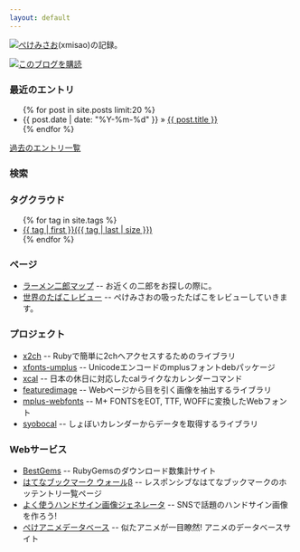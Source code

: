 ```yaml
---
layout: default
---
```

<img src="{{ root }}/xmisao_icon_16x16.png">[ぺけみさお](/about.html)(xmisao)の記録。

<img src="{{ root }}/feed_icon_14x14.png"><a href="{{root}}/feed.xml">このブログを購読</a>

<h3>最近のエントリ</h3>
<ul class="posts">
  {% for post in site.posts limit:20 %}
    <li><span>{{ post.date | date: "%Y-%m-%d" }}</span> &raquo; <a href="{{ BASE_PATH }}{{ post.url }}">{{ post.title }}</a></li>
  {% endfor %}
</ul>
<p><a href="entries.html">過去のエントリ一覧</a></p>

<h3>検索</h3>
<div>
<script>
  (function() {
    var cx = '010316783992048822387:wtqk9pesgts';
    var gcse = document.createElement('script');
    gcse.type = 'text/javascript';
    gcse.async = true;
    gcse.src = (document.location.protocol == 'https:' ? 'https:' : 'http:') +
        '//www.google.com/cse/cse.js?cx=' + cx;
    var s = document.getElementsByTagName('script')[0];
    s.parentNode.insertBefore(gcse, s);
  })();
</script>
<gcse:search></gcse:search>
</div>

<h3>タグクラウド</h3>
<ul class="tagcloud">
{% for tag in site.tags %}
    <li style="font-size: {{ tag | last | size | times: 200 | divided_by: site.tags.size | plus: 100 }}%">
        <a href="/tags/{{ tag | first | slugize }}">
            {{ tag | first }}({{ tag | last | size }})
        </a>
    </li>
{% endfor %}
</ul>

<h3>ページ</h3>
<ul class="posts">
	<li><a href="/jirorian/">ラーメン二郎マップ</a> -- お近くの二郎をお探しの際に。</li>
	<li><a href="/cigarette/">世界のたばこレビュー</a> -- ぺけみさおの吸ったたばこをレビューしていきます。</li>
</ul>

<h3>プロジェクト</h3>

- [x2ch](https://github.com/xmisao/x2ch) -- Rubyで簡単に2chへアクセスするためのライブラリ
- [xfonts-umplus](https://github.com/xmisao/xfonts-umplus) -- Unicodeエンコードのmplusフォントdebパッケージ
- [xcal](https://github.com/xmisao/xcal) -- 日本の休日に対応したcalライクなカレンダーコマンド
- [featuredimage](https://github.com/xmisao/featuredimage) -- Webページから目を引く画像を抽出するライブラリ
- [mplus-webfonts](http://mplus-webfonts.sourceforge.jp/) -- M+ FONTSをEOT, TTF, WOFFに変換したWebフォント
- [syobocal](https://github.com/xmisao/syobocal) -- しょぼいカレンダーからデータを取得するライブラリ

<h3>Webサービス</h3>

- [BestGems](http://bestgems.org/) -- RubyGemsのダウンロード数集計サイト
- [はてなブックマーク ウォールβ](http://hbwall.xmisao.com/) -- レスポンシブなはてなブックマークのホッテントリ一覧ページ
- [よく使うハンドサイン画像ジェネレータ](http://handsign.xmisao.com/) -- SNSで話題のハンドサイン画像を作ろう!  
- [ぺけアニメデータベース](http://animedb.xmisao.com/) -- 似たアニメが一目瞭然! アニメのデータベースサイト
